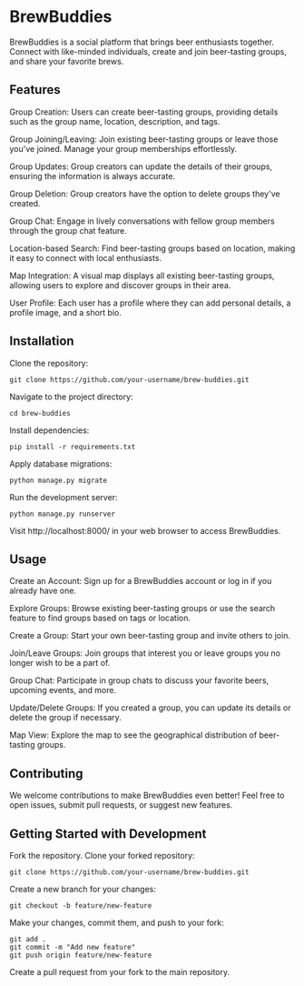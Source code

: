 
# BrewBuddies
BrewBuddies is a social platform that brings beer enthusiasts together. Connect with like-minded individuals, create and join beer-tasting groups, and share your favorite brews.

## Features
Group Creation: Users can create beer-tasting groups, providing details such as the group name, location, description, and tags.

Group Joining/Leaving: Join existing beer-tasting groups or leave those you've joined. Manage your group memberships effortlessly.

Group Updates: Group creators can update the details of their groups, ensuring the information is always accurate.

Group Deletion: Group creators have the option to delete groups they've created.

Group Chat: Engage in lively conversations with fellow group members through the group chat feature.

Location-based Search: Find beer-tasting groups based on location, making it easy to connect with local enthusiasts.

Map Integration: A visual map displays all existing beer-tasting groups, allowing users to explore and discover groups in their area.

User Profile: Each user has a profile where they can add personal details, a profile image, and a short bio.

## Installation
Clone the repository:
````
git clone https://github.com/your-username/brew-buddies.git
````

Navigate to the project directory:
````
cd brew-buddies
````

Install dependencies:
````
pip install -r requirements.txt
````

Apply database migrations:
````
python manage.py migrate
````

Run the development server:
````
python manage.py runserver
````
Visit http://localhost:8000/ in your web browser to access BrewBuddies.

## Usage
Create an Account: Sign up for a BrewBuddies account or log in if you already have one.

Explore Groups: Browse existing beer-tasting groups or use the search feature to find groups based on tags or location.

Create a Group: Start your own beer-tasting group and invite others to join.

Join/Leave Groups: Join groups that interest you or leave groups you no longer wish to be a part of.

Group Chat: Participate in group chats to discuss your favorite beers, upcoming events, and more.

Update/Delete Groups: If you created a group, you can update its details or delete the group if necessary.

Map View: Explore the map to see the geographical distribution of beer-tasting groups.

## Contributing
We welcome contributions to make BrewBuddies even better! Feel free to open issues, submit pull requests, or suggest new features.

## Getting Started with Development
Fork the repository. Clone your forked repository:

````
git clone https://github.com/your-username/brew-buddies.git
````

Create a new branch for your changes:
````
git checkout -b feature/new-feature
````

Make your changes, commit them, and push to your fork:
````
git add .
git commit -m "Add new feature"
git push origin feature/new-feature
````

Create a pull request from your fork to the main repository.
